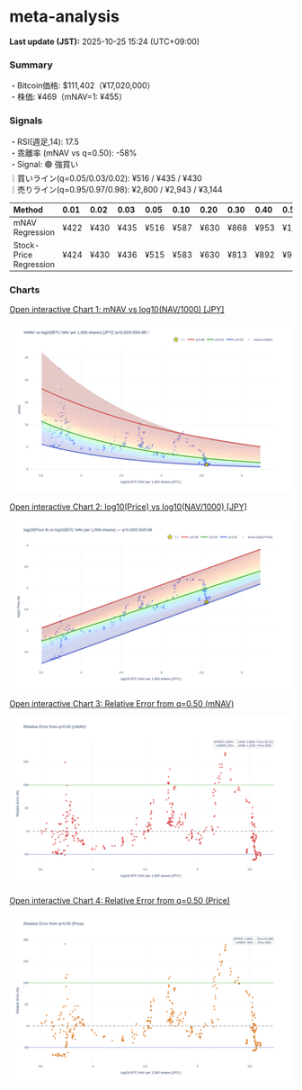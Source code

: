 # meta-analysis


<!--REPORT:START-->
**Last update (JST):** 2025-10-25 15:24 (UTC+09:00)

### Summary
・Bitcoin価格: $111,402（¥17,020,000）  
・株価: ¥469（mNAV=1: ¥455）

### Signals
・RSI(週足,14): 17.5  
・乖離率 (mNAV vs q=0.50): -58%  
・Signal: 🟣 強買い  
｜買いライン(q=0.05/0.03/0.02): ¥516 / ¥435 / ¥430  
｜売りライン(q=0.95/0.97/0.98): ¥2,800 / ¥2,943 / ¥3,144

| Method                 | 0.01   | 0.02   | 0.03   | 0.05   | 0.10   | 0.20   | 0.30   | 0.40   | 0.50   | 0.60   | 0.70   | 0.80   | 0.90   | 0.95   | 0.97   | 0.98   | 0.99   |
|:-----------------------|:-------|:-------|:-------|:-------|:-------|:-------|:-------|:-------|:-------|:-------|:-------|:-------|:-------|:-------|:-------|:-------|:-------|
| mNAV Regression        | ¥422   | ¥430   | ¥435   | ¥516   | ¥587   | ¥630   | ¥868   | ¥953   | ¥1,105 | ¥1,298 | ¥1,441 | ¥1,842 | ¥2,503 | ¥2,800 | ¥2,943 | ¥3,144 | ¥3,147 |
| Stock-Price Regression | ¥424   | ¥430   | ¥436   | ¥515   | ¥583   | ¥630   | ¥813   | ¥892   | ¥984   | ¥1,160 | ¥1,318 | ¥1,769 | ¥2,306 | ¥2,478 | ¥2,595 | ¥2,848 | ¥2,866 |

### Charts
[Open interactive Chart 1: mNAV vs log10(NAV/1000) [JPY]](https://tkzm240.github.io/meta-analysis/fig1.html)

![fig1](assets/fig1.png)

[Open interactive Chart 2: log10(Price) vs log10(NAV/1000) [JPY]](https://tkzm240.github.io/meta-analysis/fig2.html)

![fig2](assets/fig2.png)

[Open interactive Chart 3: Relative Error from q=0.50 (mNAV)](https://tkzm240.github.io/meta-analysis/fig3.html)

![fig3](assets/fig3.png)

[Open interactive Chart 4: Relative Error from q=0.50 (Price)](https://tkzm240.github.io/meta-analysis/fig4.html)

![fig4](assets/fig4.png)
<!--REPORT:END-->
